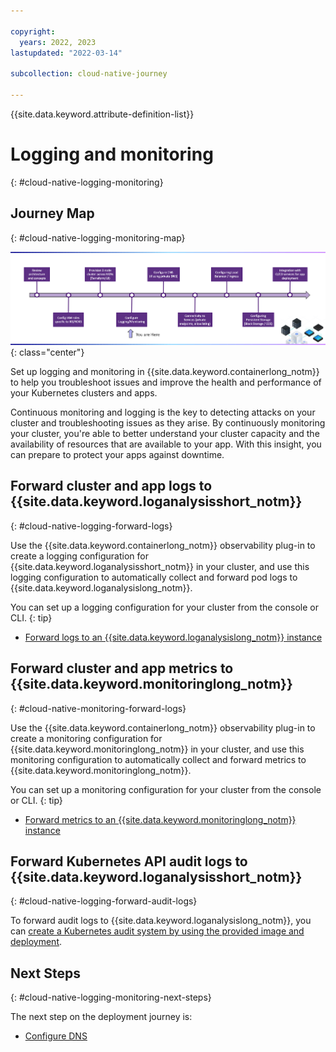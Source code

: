 ```yaml
---

copyright:
  years: 2022, 2023
lastupdated: "2022-03-14"

subcollection: cloud-native-journey

---
```


{{site.data.keyword.attribute-definition-list}}

# Logging and monitoring
{: #cloud-native-logging-monitoring}

## Journey Map
{: #cloud-native-logging-monitoring-map}

![Architecture](images/logging/journey-map.png){: class="center"}

Set up logging and monitoring in {{site.data.keyword.containerlong_notm}} to help you troubleshoot issues and improve the health and performance of your Kubernetes clusters and apps.

Continuous monitoring and logging is the key to detecting attacks on your cluster and troubleshooting issues as they arise. By continuously monitoring your cluster, you're able to better understand your cluster capacity and the availability of resources that are available to your app. With this insight, you can prepare to protect your apps against downtime.

## Forward cluster and app logs to {{site.data.keyword.loganalysisshort_notm}}
{: #cloud-native-logging-forward-logs}

Use the {{site.data.keyword.containerlong_notm}} observability plug-in to create a logging configuration for {{site.data.keyword.loganalysisshort_notm}} in your cluster, and use this logging configuration to automatically collect and forward pod logs to {{site.data.keyword.loganalysislong_notm}}.

You can set up a logging configuration for your cluster from the console or CLI.
{: tip}

- [Forward logs to an {{site.data.keyword.loganalysislong_notm}} instance](https://{DomainName}/docs/containers?topic=containers-health#logging)

## Forward cluster and app metrics to {{site.data.keyword.monitoringlong_notm}}
{: #cloud-native-monitoring-forward-logs}

Use the {{site.data.keyword.containerlong_notm}} observability plug-in to create a monitoring configuration for {{site.data.keyword.monitoringlong_notm}} in your cluster, and use this monitoring configuration to automatically collect and forward metrics to {{site.data.keyword.monitoringlong_notm}}.

You can set up a monitoring configuration for your cluster from the console or CLI.
{: tip}

- [Forward metrics to an {{site.data.keyword.monitoringlong_notm}} instance](https://{DomainName}/docs/containers?topic=containers-health-monitor#monitoring)

## Forward Kubernetes API audit logs to {{site.data.keyword.loganalysisshort_notm}}
{: #cloud-native-logging-forward-audit-logs}

To forward audit logs to {{site.data.keyword.loganalysislong_notm}}, you can [create a Kubernetes audit system by using the provided image and deployment](https://{DomainName}/docs/containers?topic=containers-health-audit#audit-api-server-la).

## Next Steps
{: #cloud-native-logging-monitoring-next-steps}

The next step on the deployment journey is:
* [Configure DNS](/docs/cloud-native-journey?topic=cloud-native-journey-cloud-native-configure-dns)
